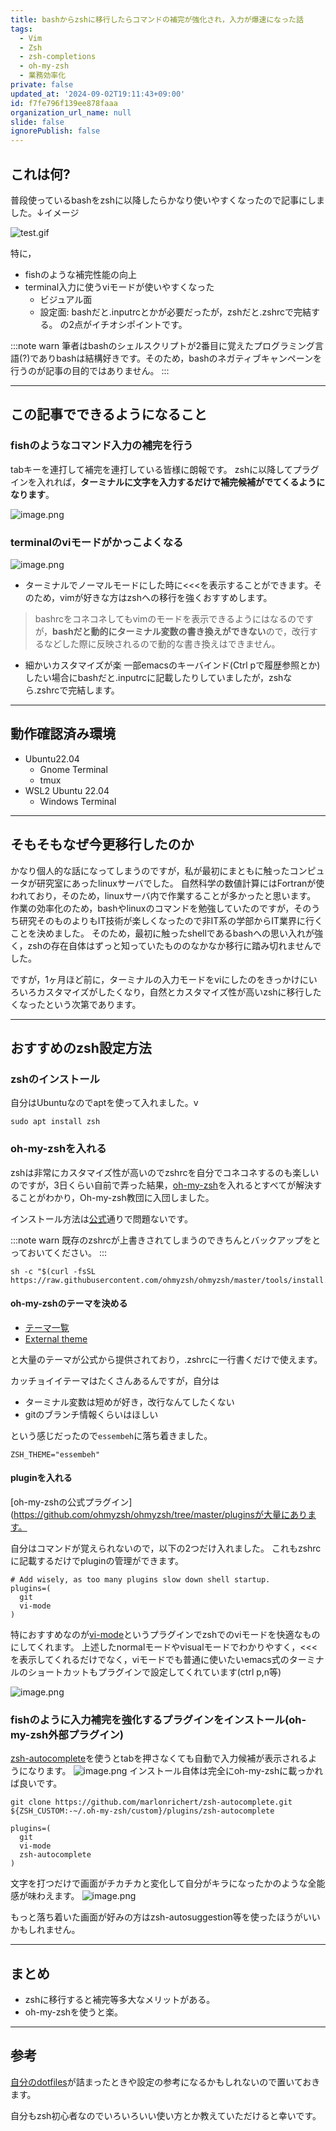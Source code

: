 ```yaml
---
title: bashからzshに移行したらコマンドの補完が強化され，入力が爆速になった話
tags:
  - Vim
  - Zsh
  - zsh-completions
  - oh-my-zsh
  - 業務効率化
private: false
updated_at: '2024-09-02T19:11:43+09:00'
id: f7fe796f139ee878faaa
organization_url_name: null
slide: false
ignorePublish: false
---
```

## これは何?

普段使っているbashをzshに以降したらかなり使いやすくなったので記事にしました。↓イメージ

![test.gif](https://qiita-image-store.s3.ap-northeast-1.amazonaws.com/0/3718390/34bc7aa3-b5ab-1770-c47e-f1f8003652e4.gif)


特に，
- fishのような補完性能の向上
- terminal入力に使うviモードが使いやすくなった
    - ビジュアル面
    - 設定面: bashだと.inputrcとかが必要だったが，zshだと.zshrcで完結する。
の2点がイチオシポイントです。

:::note warn
筆者はbashのシェルスクリプトが2番目に覚えたプログラミング言語(?)でありbashは結構好きです。そのため，bashのネガティブキャンペーンを行うのが記事の目的ではありません。
:::

---

## この記事でできるようになること

### fishのようなコマンド入力の補完を行う

tabキーを連打して補完を連打している皆様に朗報です。
zshに以降してプラグインを入れれば，**ターミナルに文字を入力するだけで補完候補がでてくるようになります**。

![image.png](https://qiita-image-store.s3.ap-northeast-1.amazonaws.com/0/3718390/0e8936ca-7886-afdf-869a-125e3a5f8b51.png)

### terminalのviモードがかっこよくなる

![image.png](https://qiita-image-store.s3.ap-northeast-1.amazonaws.com/0/3718390/47c5adfc-9103-4ff7-b646-dbc65bcf068e.png)
- ターミナルでノーマルモードにした時に<<<を表示することができます。そのため，vimが好きな方はzshへの移行を強くおすすめします。

> bashrcをコネコネしてもvimのモードを表示できるようにはなるのですが，**bashだと動的にターミナル変数の書き換えができない**ので，改行するなどした際に反映されるので動的な書き換えはできません。

- 細かいカスタマイズが楽
一部emacsのキーバインド(Ctrl pで履歴参照とか)したい場合にbashだと.inputrcに記載したりしていましたが，zshなら.zshrcで完結します。

---

## 動作確認済み環境
- Ubuntu22.04
    - Gnome Terminal
    - tmux
- WSL2 Ubuntu 22.04
    - Windows Terminal

---

## そもそもなぜ今更移行したのか

かなり個人的な話になってしまうのですが，私が最初にまともに触ったコンピュータが研究室にあったlinuxサーバでした。
自然科学の数値計算にはFortranが使われており，そのため，linuxサーバ内で作業することが多かったと思います。
作業の効率化のため，bashやlinuxのコマンドを勉強していたのですが，そのうち研究そのものよりもIT技術が楽しくなったので非IT系の学部からIT業界に行くことを決めました。
そのため，最初に触ったshellであるbashへの思い入れが強く，zshの存在自体はずっと知っていたもののなかなか移行に踏み切れませんでした。

ですが，1ヶ月ほど前に，ターミナルの入力モードをviにしたのをきっかけにいろいろカスタマイズがしたくなり，自然とカスタマイズ性が高いzshに移行したくなったという次第であります。

---

## おすすめのzsh設定方法

### zshのインストール

自分はUbuntuなのでaptを使って入れました。v

```shell
sudo apt install zsh
```

### oh-my-zshを入れる

zshは非常にカスタマイズ性が高いのでzshrcを自分でコネコネするのも楽しいのですが，3日くらい自前で弄った結果，[oh-my-zsh](https://github.com/ohmyzsh/ohmyzsh)を入れるとすべてが解決することがわかり，Oh-my-zsh教団に入団しました。

インストール方法は[公式](https://github.com/ohmyzsh/ohmyzsh)通りで問題ないです。

:::note warn
既存のzshrcが上書きされてしまうのできちんとバックアップをとっておいてください。
:::

```shell
sh -c "$(curl -fsSL https://raw.githubusercontent.com/ohmyzsh/ohmyzsh/master/tools/install.sh)"
```

#### oh-my-zshのテーマを決める

- [テーマ一覧](https://github.com/ohmyzsh/ohmyzsh/wiki/Themes)
- [External theme](https://github.com/ohmyzsh/ohmyzsh/wiki/External-themes)

と大量のテーマが公式から提供されており，.zshrcに一行書くだけで使えます。

カッチョイイテーマはたくさんあるんですが，自分は
- ターミナル変数は短めが好き，改行なんてしたくない
- gitのブランチ情報くらいはほしい

という感じだったので`essembeh`に落ち着きました。

```
ZSH_THEME="essembeh"
```

#### pluginを入れる

[oh-my-zshの公式プラグイン](https://github.com/ohmyzsh/ohmyzsh/tree/master/pluginsが大量にあります。

自分はコマンドが覚えられないので，以下の2つだけ入れました。
これもzshrcに記載するだけでpluginの管理ができます。

```
# Add wisely, as too many plugins slow down shell startup.
plugins=(
  git
  vi-mode
)
```
特におすすめなのが[vi-mode](https://github.com/ohmyzsh/ohmyzsh/tree/master/plugins/vi-mode)というプラグインでzshでのviモードを快適なものにしてくれます。
上述したnormalモードやvisualモードでわかりやすく，<<<を表示してくれるだけでなく，viモードでも普通に使いたいemacs式のターミナルのショートカットもプラグインで設定してくれています(ctrl p,n等)

![image.png](https://qiita-image-store.s3.ap-northeast-1.amazonaws.com/0/3718390/47c5adfc-9103-4ff7-b646-dbc65bcf068e.png)

### fishのように入力補完を強化するプラグインをインストール(oh-my-zsh外部プラグイン)

[zsh-autocomplete](https://github.com/marlonrichert/zsh-autocomplete)を使うとtabを押さなくても自動で入力候補が表示されるようになります。
![image.png](https://qiita-image-store.s3.ap-northeast-1.amazonaws.com/0/3718390/bc6c4a73-3544-0d9e-c5a7-4b28edca6d38.png)
インストール自体は完全にoh-my-zshに載っかれば良いです。

```shell  
git clone https://github.com/marlonrichert/zsh-autocomplete.git ${ZSH_CUSTOM:-~/.oh-my-zsh/custom}/plugins/zsh-autocomplete
```

```
plugins=(
  git
  vi-mode
  zsh-autocomplete
)
```

文字を打つだけで画面がチカチカと変化して自分がキラになったかのような全能感が味わえます。
![image.png](https://qiita-image-store.s3.ap-northeast-1.amazonaws.com/0/3718390/6323a36f-31c7-76b2-eb43-f6f4bbab655f.png)

もっと落ち着いた画面が好みの方はzsh-autosuggestion等を使ったほうがいいかもしれません。

---

## まとめ

- zshに移行すると補完等多大なメリットがある。
- oh-my-zshを使うと楽。

---

## 参考

[自分のdotfiles](https://github.com/RyosukeDTomita/dotfiles)が詰まったときや設定の参考になるかもしれないので置いておきます。

自分もzsh初心者なのでいろいろいい使い方とか教えていただけると幸いです。
